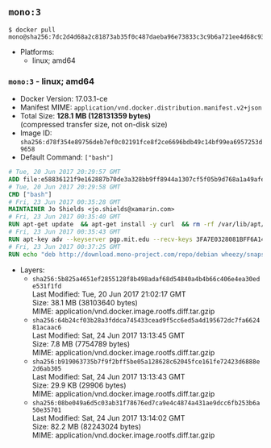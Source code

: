 ## `mono:3`

```console
$ docker pull mono@sha256:7dc2d4d68a2c81873ab35f0c487daeba96e73833c3c9b6a721ee4d68c93912c6
```

-	Platforms:
	-	linux; amd64

### `mono:3` - linux; amd64

-	Docker Version: 17.03.1-ce
-	Manifest MIME: `application/vnd.docker.distribution.manifest.v2+json`
-	Total Size: **128.1 MB (128131359 bytes)**  
	(compressed transfer size, not on-disk size)
-	Image ID: `sha256:d78f354e89756deb7ef0c02191fce8f2ce6696bdb49c14bf99ea6957253d9658`
-	Default Command: `["bash"]`

```dockerfile
# Tue, 20 Jun 2017 20:29:57 GMT
ADD file:e58836121f9e162887b70de3a328bb9ff8944a1307cf5f05b9d768a1a49afe60 in / 
# Tue, 20 Jun 2017 20:29:58 GMT
CMD ["bash"]
# Fri, 23 Jun 2017 00:35:28 GMT
MAINTAINER Jo Shields <jo.shields@xamarin.com>
# Fri, 23 Jun 2017 00:35:40 GMT
RUN apt-get update 	&& apt-get install -y curl 	&& rm -rf /var/lib/apt/lists/*
# Fri, 23 Jun 2017 00:35:43 GMT
RUN apt-key adv --keyserver pgp.mit.edu --recv-keys 3FA7E0328081BFF6A14DA29AA6A19B38D3D831EF
# Fri, 23 Jun 2017 00:37:25 GMT
RUN echo "deb http://download.mono-project.com/repo/debian wheezy/snapshots/3.12.0 main" > /etc/apt/sources.list.d/mono-xamarin.list         && echo "deb http://download.mono-project.com/repo/debian 312-security main" >> /etc/apt/sources.list.d/mono-xamarin.list 	&& apt-get update 	&& apt-get install -y mono-devel ca-certificates-mono fsharp mono-vbnc nuget 	&& rm -rf /var/lib/apt/lists/*
```

-	Layers:
	-	`sha256:5b825a4651ef2855128f8b498adaf68d54840a4b4b66c406e4ea30ede531f1fd`  
		Last Modified: Tue, 20 Jun 2017 21:02:17 GMT  
		Size: 38.1 MB (38103640 bytes)  
		MIME: application/vnd.docker.image.rootfs.diff.tar.gzip
	-	`sha256:64b24cf03b28a3fddca745433cead9f5cc6ed5a4d195672dc7fa662481acaac6`  
		Last Modified: Sat, 24 Jun 2017 13:13:45 GMT  
		Size: 7.8 MB (7754789 bytes)  
		MIME: application/vnd.docker.image.rootfs.diff.tar.gzip
	-	`sha256:b919063735b7f9f2bff5be05a128628c62045fce161fe72423d6888e2d6ab305`  
		Last Modified: Sat, 24 Jun 2017 13:13:43 GMT  
		Size: 29.9 KB (29906 bytes)  
		MIME: application/vnd.docker.image.rootfs.diff.tar.gzip
	-	`sha256:08be049a6d5c03ab31f78676ed7ca9e4c4874a431ae9dcc6fb253b6a50e35701`  
		Last Modified: Sat, 24 Jun 2017 13:14:02 GMT  
		Size: 82.2 MB (82243024 bytes)  
		MIME: application/vnd.docker.image.rootfs.diff.tar.gzip
